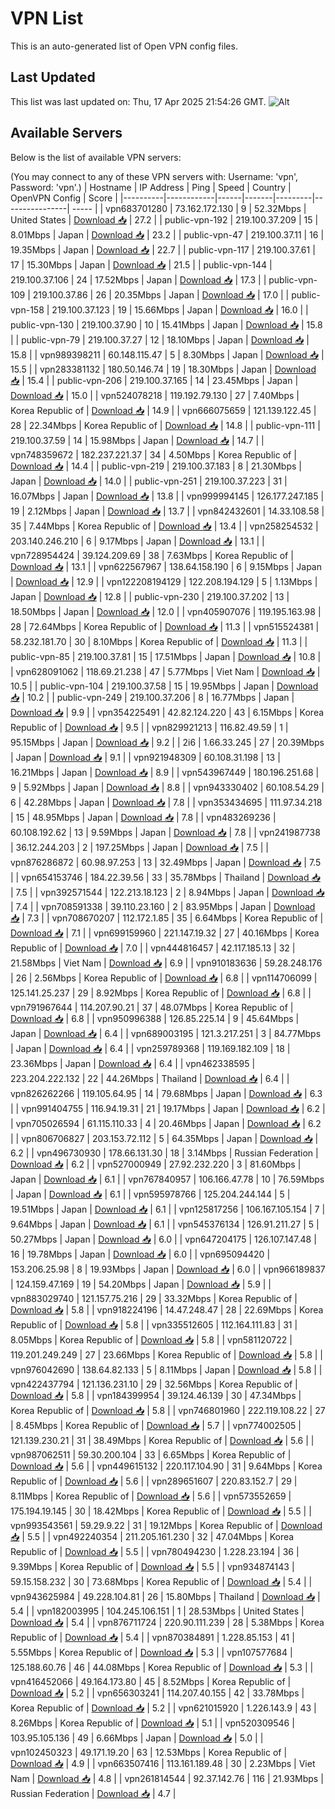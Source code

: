 # VPN List

This is an auto-generated list of Open VPN config files.

## Last Updated

This list was last updated on: Thu, 17 Apr 2025 21:54:26 GMT.
![Alt](https://repobeats.axiom.co/api/embed/186b98318ef1479477931607c1ad7d823f12451f.svg "Repobeats analytics image")

## Available Servers

Below is the list of available VPN servers:

(You may connect to any of these VPN servers with: Username: 'vpn', Password: 'vpn'.)
| Hostname | IP Address | Ping | Speed | Country | OpenVPN Config | Score |
|----------|------------|------|-------|---------|----------------| ----- |
| vpn683701280 | 73.162.172.130 | 9 | 52.32Mbps | United States | [Download 📥](./configs/server_0_US.ovpn) | 27.2 |
| public-vpn-192 | 219.100.37.209 | 15 | 8.01Mbps | Japan | [Download 📥](./configs/server_1_JP.ovpn) | 23.2 |
| public-vpn-47 | 219.100.37.11 | 16 | 19.35Mbps | Japan | [Download 📥](./configs/server_2_JP.ovpn) | 22.7 |
| public-vpn-117 | 219.100.37.61 | 17 | 15.30Mbps | Japan | [Download 📥](./configs/server_3_JP.ovpn) | 21.5 |
| public-vpn-144 | 219.100.37.106 | 24 | 17.52Mbps | Japan | [Download 📥](./configs/server_4_JP.ovpn) | 17.3 |
| public-vpn-109 | 219.100.37.86 | 26 | 20.35Mbps | Japan | [Download 📥](./configs/server_5_JP.ovpn) | 17.0 |
| public-vpn-158 | 219.100.37.123 | 19 | 15.66Mbps | Japan | [Download 📥](./configs/server_6_JP.ovpn) | 16.0 |
| public-vpn-130 | 219.100.37.90 | 10 | 15.41Mbps | Japan | [Download 📥](./configs/server_7_JP.ovpn) | 15.8 |
| public-vpn-79 | 219.100.37.27 | 12 | 18.10Mbps | Japan | [Download 📥](./configs/server_8_JP.ovpn) | 15.8 |
| vpn989398211 | 60.148.115.47 | 5 | 8.30Mbps | Japan | [Download 📥](./configs/server_9_JP.ovpn) | 15.5 |
| vpn283381132 | 180.50.146.74 | 19 | 18.30Mbps | Japan | [Download 📥](./configs/server_10_JP.ovpn) | 15.4 |
| public-vpn-206 | 219.100.37.165 | 14 | 23.45Mbps | Japan | [Download 📥](./configs/server_11_JP.ovpn) | 15.0 |
| vpn524078218 | 119.192.79.130 | 27 | 7.40Mbps | Korea Republic of | [Download 📥](./configs/server_12_KR.ovpn) | 14.9 |
| vpn666075659 | 121.139.122.45 | 28 | 22.34Mbps | Korea Republic of | [Download 📥](./configs/server_13_KR.ovpn) | 14.8 |
| public-vpn-111 | 219.100.37.59 | 14 | 15.98Mbps | Japan | [Download 📥](./configs/server_14_JP.ovpn) | 14.7 |
| vpn748359672 | 182.237.221.37 | 34 | 4.50Mbps | Korea Republic of | [Download 📥](./configs/server_15_KR.ovpn) | 14.4 |
| public-vpn-219 | 219.100.37.183 | 8 | 21.30Mbps | Japan | [Download 📥](./configs/server_16_JP.ovpn) | 14.0 |
| public-vpn-251 | 219.100.37.223 | 31 | 16.07Mbps | Japan | [Download 📥](./configs/server_17_JP.ovpn) | 13.8 |
| vpn999994145 | 126.177.247.185 | 19 | 2.12Mbps | Japan | [Download 📥](./configs/server_18_JP.ovpn) | 13.7 |
| vpn842432601 | 14.33.108.58 | 35 | 7.44Mbps | Korea Republic of | [Download 📥](./configs/server_19_KR.ovpn) | 13.4 |
| vpn258254532 | 203.140.246.210 | 6 | 9.17Mbps | Japan | [Download 📥](./configs/server_20_JP.ovpn) | 13.1 |
| vpn728954424 | 39.124.209.69 | 38 | 7.63Mbps | Korea Republic of | [Download 📥](./configs/server_21_KR.ovpn) | 13.1 |
| vpn622567967 | 138.64.158.190 | 6 | 9.15Mbps | Japan | [Download 📥](./configs/server_22_JP.ovpn) | 12.9 |
| vpn122208194129 | 122.208.194.129 | 5 | 1.13Mbps | Japan | [Download 📥](./configs/server_23_JP.ovpn) | 12.8 |
| public-vpn-230 | 219.100.37.202 | 13 | 18.50Mbps | Japan | [Download 📥](./configs/server_24_JP.ovpn) | 12.0 |
| vpn405907076 | 119.195.163.98 | 28 | 72.64Mbps | Korea Republic of | [Download 📥](./configs/server_25_KR.ovpn) | 11.3 |
| vpn515524381 | 58.232.181.70 | 30 | 8.10Mbps | Korea Republic of | [Download 📥](./configs/server_26_KR.ovpn) | 11.3 |
| public-vpn-85 | 219.100.37.81 | 15 | 17.51Mbps | Japan | [Download 📥](./configs/server_27_JP.ovpn) | 10.8 |
| vpn628091062 | 118.69.21.238 | 47 | 5.77Mbps | Viet Nam | [Download 📥](./configs/server_28_VN.ovpn) | 10.5 |
| public-vpn-104 | 219.100.37.58 | 15 | 19.95Mbps | Japan | [Download 📥](./configs/server_29_JP.ovpn) | 10.2 |
| public-vpn-249 | 219.100.37.206 | 8 | 16.77Mbps | Japan | [Download 📥](./configs/server_30_JP.ovpn) | 9.9 |
| vpn354225491 | 42.82.124.220 | 43 | 6.15Mbps | Korea Republic of | [Download 📥](./configs/server_31_KR.ovpn) | 9.5 |
| vpn829921213 | 116.82.49.59 | 1 | 95.15Mbps | Japan | [Download 📥](./configs/server_32_JP.ovpn) | 9.2 |
| 2i6 | 1.66.33.245 | 27 | 20.39Mbps | Japan | [Download 📥](./configs/server_33_JP.ovpn) | 9.1 |
| vpn921948309 | 60.108.31.198 | 13 | 16.21Mbps | Japan | [Download 📥](./configs/server_34_JP.ovpn) | 8.9 |
| vpn543967449 | 180.196.251.68 | 9 | 5.92Mbps | Japan | [Download 📥](./configs/server_35_JP.ovpn) | 8.8 |
| vpn943330402 | 60.108.54.29 | 6 | 42.28Mbps | Japan | [Download 📥](./configs/server_36_JP.ovpn) | 7.8 |
| vpn353434695 | 111.97.34.218 | 15 | 48.95Mbps | Japan | [Download 📥](./configs/server_37_JP.ovpn) | 7.8 |
| vpn483269236 | 60.108.192.62 | 13 | 9.59Mbps | Japan | [Download 📥](./configs/server_38_JP.ovpn) | 7.8 |
| vpn241987738 | 36.12.244.203 | 2 | 197.25Mbps | Japan | [Download 📥](./configs/server_39_JP.ovpn) | 7.5 |
| vpn876286872 | 60.98.97.253 | 13 | 32.49Mbps | Japan | [Download 📥](./configs/server_40_JP.ovpn) | 7.5 |
| vpn654153746 | 184.22.39.56 | 33 | 35.78Mbps | Thailand | [Download 📥](./configs/server_41_TH.ovpn) | 7.5 |
| vpn392571544 | 122.213.18.123 | 2 | 8.94Mbps | Japan | [Download 📥](./configs/server_42_JP.ovpn) | 7.4 |
| vpn708591338 | 39.110.23.160 | 2 | 83.95Mbps | Japan | [Download 📥](./configs/server_43_JP.ovpn) | 7.3 |
| vpn708670207 | 112.172.1.85 | 35 | 6.64Mbps | Korea Republic of | [Download 📥](./configs/server_44_KR.ovpn) | 7.1 |
| vpn699159960 | 221.147.19.32 | 27 | 40.16Mbps | Korea Republic of | [Download 📥](./configs/server_45_KR.ovpn) | 7.0 |
| vpn444816457 | 42.117.185.13 | 32 | 21.58Mbps | Viet Nam | [Download 📥](./configs/server_46_VN.ovpn) | 6.9 |
| vpn910183636 | 59.28.248.176 | 26 | 2.56Mbps | Korea Republic of | [Download 📥](./configs/server_47_KR.ovpn) | 6.8 |
| vpn114706099 | 125.141.25.237 | 29 | 8.92Mbps | Korea Republic of | [Download 📥](./configs/server_48_KR.ovpn) | 6.8 |
| vpn791967644 | 114.207.90.21 | 37 | 48.07Mbps | Korea Republic of | [Download 📥](./configs/server_49_KR.ovpn) | 6.8 |
| vpn950996388 | 126.85.225.14 | 9 | 45.64Mbps | Japan | [Download 📥](./configs/server_50_JP.ovpn) | 6.4 |
| vpn689003195 | 121.3.217.251 | 3 | 84.77Mbps | Japan | [Download 📥](./configs/server_51_JP.ovpn) | 6.4 |
| vpn259789368 | 119.169.182.109 | 18 | 23.36Mbps | Japan | [Download 📥](./configs/server_52_JP.ovpn) | 6.4 |
| vpn462338595 | 223.204.222.132 | 22 | 44.26Mbps | Thailand | [Download 📥](./configs/server_53_TH.ovpn) | 6.4 |
| vpn826262266 | 119.105.64.95 | 14 | 79.68Mbps | Japan | [Download 📥](./configs/server_54_JP.ovpn) | 6.3 |
| vpn991404755 | 116.94.19.31 | 21 | 19.17Mbps | Japan | [Download 📥](./configs/server_55_JP.ovpn) | 6.2 |
| vpn705026594 | 61.115.110.33 | 4 | 20.46Mbps | Japan | [Download 📥](./configs/server_56_JP.ovpn) | 6.2 |
| vpn806706827 | 203.153.72.112 | 5 | 64.35Mbps | Japan | [Download 📥](./configs/server_57_JP.ovpn) | 6.2 |
| vpn496730930 | 178.66.131.30 | 18 | 3.14Mbps | Russian Federation | [Download 📥](./configs/server_58_RU.ovpn) | 6.2 |
| vpn527000949 | 27.92.232.220 | 3 | 81.60Mbps | Japan | [Download 📥](./configs/server_59_JP.ovpn) | 6.1 |
| vpn767840957 | 106.166.47.78 | 10 | 76.59Mbps | Japan | [Download 📥](./configs/server_60_JP.ovpn) | 6.1 |
| vpn595978766 | 125.204.244.144 | 5 | 19.51Mbps | Japan | [Download 📥](./configs/server_61_JP.ovpn) | 6.1 |
| vpn125817256 | 106.167.105.154 | 7 | 9.64Mbps | Japan | [Download 📥](./configs/server_62_JP.ovpn) | 6.1 |
| vpn545376134 | 126.91.211.27 | 5 | 50.27Mbps | Japan | [Download 📥](./configs/server_63_JP.ovpn) | 6.0 |
| vpn647204175 | 126.107.147.48 | 16 | 19.78Mbps | Japan | [Download 📥](./configs/server_64_JP.ovpn) | 6.0 |
| vpn695094420 | 153.206.25.98 | 8 | 19.93Mbps | Japan | [Download 📥](./configs/server_65_JP.ovpn) | 6.0 |
| vpn966189837 | 124.159.47.169 | 19 | 54.20Mbps | Japan | [Download 📥](./configs/server_66_JP.ovpn) | 5.9 |
| vpn883029740 | 121.157.75.216 | 29 | 33.32Mbps | Korea Republic of | [Download 📥](./configs/server_67_KR.ovpn) | 5.8 |
| vpn918224196 | 14.47.248.47 | 28 | 22.69Mbps | Korea Republic of | [Download 📥](./configs/server_68_KR.ovpn) | 5.8 |
| vpn335512605 | 112.164.111.83 | 31 | 8.05Mbps | Korea Republic of | [Download 📥](./configs/server_69_KR.ovpn) | 5.8 |
| vpn581120722 | 119.201.249.249 | 27 | 23.66Mbps | Korea Republic of | [Download 📥](./configs/server_70_KR.ovpn) | 5.8 |
| vpn976042690 | 138.64.82.133 | 5 | 8.11Mbps | Japan | [Download 📥](./configs/server_71_JP.ovpn) | 5.8 |
| vpn422437794 | 121.136.231.10 | 29 | 32.56Mbps | Korea Republic of | [Download 📥](./configs/server_72_KR.ovpn) | 5.8 |
| vpn184399954 | 39.124.46.139 | 30 | 47.34Mbps | Korea Republic of | [Download 📥](./configs/server_73_KR.ovpn) | 5.8 |
| vpn746801960 | 222.119.108.22 | 27 | 8.45Mbps | Korea Republic of | [Download 📥](./configs/server_74_KR.ovpn) | 5.7 |
| vpn774002505 | 121.139.230.21 | 31 | 38.49Mbps | Korea Republic of | [Download 📥](./configs/server_75_KR.ovpn) | 5.6 |
| vpn987062511 | 59.30.200.104 | 33 | 6.65Mbps | Korea Republic of | [Download 📥](./configs/server_76_KR.ovpn) | 5.6 |
| vpn449615132 | 220.117.104.90 | 31 | 9.64Mbps | Korea Republic of | [Download 📥](./configs/server_77_KR.ovpn) | 5.6 |
| vpn289651607 | 220.83.152.7 | 29 | 8.11Mbps | Korea Republic of | [Download 📥](./configs/server_78_KR.ovpn) | 5.6 |
| vpn573552659 | 175.194.19.145 | 30 | 18.42Mbps | Korea Republic of | [Download 📥](./configs/server_79_KR.ovpn) | 5.5 |
| vpn993543561 | 59.29.9.22 | 31 | 19.12Mbps | Korea Republic of | [Download 📥](./configs/server_80_KR.ovpn) | 5.5 |
| vpn492240354 | 211.205.161.230 | 32 | 47.04Mbps | Korea Republic of | [Download 📥](./configs/server_81_KR.ovpn) | 5.5 |
| vpn780494230 | 1.228.23.194 | 36 | 9.39Mbps | Korea Republic of | [Download 📥](./configs/server_82_KR.ovpn) | 5.5 |
| vpn934874143 | 59.15.158.232 | 30 | 73.68Mbps | Korea Republic of | [Download 📥](./configs/server_83_KR.ovpn) | 5.4 |
| vpn943625984 | 49.228.104.81 | 26 | 15.80Mbps | Thailand | [Download 📥](./configs/server_84_TH.ovpn) | 5.4 |
| vpn182003995 | 104.245.106.151 | 1 | 28.53Mbps | United States | [Download 📥](./configs/server_85_US.ovpn) | 5.4 |
| vpn876711724 | 220.90.111.239 | 28 | 5.38Mbps | Korea Republic of | [Download 📥](./configs/server_86_KR.ovpn) | 5.4 |
| vpn870384891 | 1.228.85.153 | 41 | 5.55Mbps | Korea Republic of | [Download 📥](./configs/server_87_KR.ovpn) | 5.3 |
| vpn107577684 | 125.188.60.76 | 46 | 44.08Mbps | Korea Republic of | [Download 📥](./configs/server_88_KR.ovpn) | 5.3 |
| vpn416452066 | 49.164.173.80 | 45 | 8.52Mbps | Korea Republic of | [Download 📥](./configs/server_89_KR.ovpn) | 5.2 |
| vpn656303241 | 114.207.40.155 | 42 | 33.78Mbps | Korea Republic of | [Download 📥](./configs/server_90_KR.ovpn) | 5.2 |
| vpn621015920 | 1.226.143.9 | 43 | 8.26Mbps | Korea Republic of | [Download 📥](./configs/server_91_KR.ovpn) | 5.1 |
| vpn520309546 | 103.95.105.136 | 49 | 6.66Mbps | Japan | [Download 📥](./configs/server_92_JP.ovpn) | 5.0 |
| vpn102450323 | 49.171.19.20 | 63 | 12.53Mbps | Korea Republic of | [Download 📥](./configs/server_93_KR.ovpn) | 4.9 |
| vpn663507416 | 113.161.189.48 | 30 | 2.23Mbps | Viet Nam | [Download 📥](./configs/server_94_VN.ovpn) | 4.8 |
| vpn261814544 | 92.37.142.76 | 116 | 21.93Mbps | Russian Federation | [Download 📥](./configs/server_95_RU.ovpn) | 4.7 |
